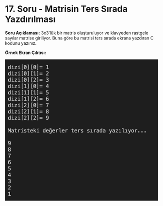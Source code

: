 # 17. Soru - Matrisin Ters Sırada Yazdırılması

**Soru Açıklaması:**
3x3'lük bir matris oluşturuluyor ve klavyeden rastgele sayılar matrise giriliyor. Buna göre bu matrisi ters sırada ekrana yazdıran C kodunu yazınız.

**Örnek Ekran Çıktısı:** 

![alt text](../Ekran-Çıktıları/Ekran-Resmi_17.png)
